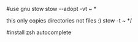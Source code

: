 #use gnu stow
stow --adopt -vt ~ *

this only copies directories not files :)
stow -t ~ */

#install zsh autocomplete
